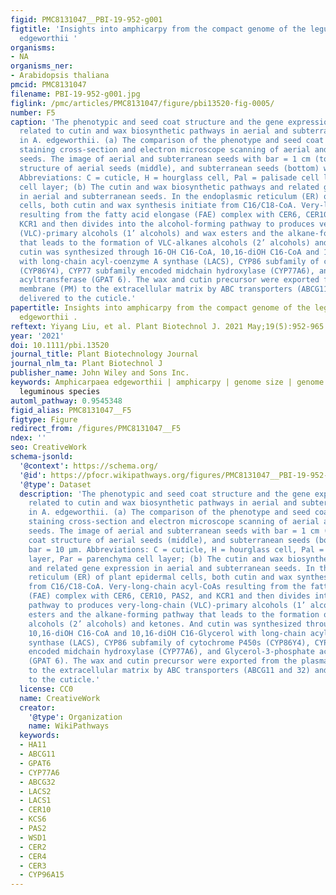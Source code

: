 ```yaml
---
figid: PMC8131047__PBI-19-952-g001
figtitle: 'Insights into amphicarpy from the compact genome of the legume Amphicarpaea
  edgeworthii '
organisms:
- NA
organisms_ner:
- Arabidopsis thaliana
pmcid: PMC8131047
filename: PBI-19-952-g001.jpg
figlink: /pmc/articles/PMC8131047/figure/pbi13520-fig-0005/
number: F5
caption: 'The phenotypic and seed coat structure and the gene expression profiles
  related to cutin and wax biosynthetic pathways in aerial and subterranean seeds
  in A. edgeworthii. (a) The comparison of the phenotype and seed coat anatomy by
  staining cross‐section and electron microscope scanning of aerial and subterranean
  seeds. The image of aerial and subterranean seeds with bar = 1 cm (top), seed coat
  structure of aerial seeds (middle), and subterranean seeds (bottom) with bar = 10 μm.
  Abbreviations: C = cuticle, H = hourglass cell, Pal = palisade cell layer, Par = parenchyma
  cell layer; (b) The cutin and wax biosynthetic pathways and related gene expression
  in aerial and subterranean seeds. In the endoplasmic reticulum (ER) of plant epidermal
  cells, both cutin and wax synthesis initiate from C16/C18‐CoA. Very‐long‐chain acyl‐CoAs
  resulting from the fatty acid elongase (FAE) complex with CER6, CER10, PAS2, and
  KCR1 and then divides into the alcohol‐forming pathway to produces very‐long‐chain
  (VLC)‐primary alcohols (1’ alcohols) and wax esters and the alkane‐forming pathway
  that leads to the formation of VLC‐alkanes alcohols (2’ alcohols) and ketones. And
  cutin was synthesized through 16‐OH C16‐CoA, 10,16‐diOH C16‐CoA and 10,16‐diOH C16‐Glycerol
  with long‐chain acyl‐coenzyme A synthase (LACS), CYP86 subfamily of cytochrome P450s
  (CYP86Y4), CYP77 subfamily encoded midchain hydroxylase (CYP77A6), and Glycerol‐3‐phosphate
  acyltransferase (GPAT 6). The wax and cutin precursor were exported from the plasma
  membrane (PM) to the extracellular matrix by ABC transporters (ABCG11 and 32) and
  delivered to the cuticle.'
papertitle: Insights into amphicarpy from the compact genome of the legume Amphicarpaea
  edgeworthii .
reftext: Yiyang Liu, et al. Plant Biotechnol J. 2021 May;19(5):952-965.
year: '2021'
doi: 10.1111/pbi.13520
journal_title: Plant Biotechnology Journal
journal_nlm_ta: Plant Biotechnol J
publisher_name: John Wiley and Sons Inc.
keywords: Amphicarpaea edgeworthii | amphicarpy | genome size | genome assembly |
  leguminous species
automl_pathway: 0.9545348
figid_alias: PMC8131047__F5
figtype: Figure
redirect_from: /figures/PMC8131047__F5
ndex: ''
seo: CreativeWork
schema-jsonld:
  '@context': https://schema.org/
  '@id': https://pfocr.wikipathways.org/figures/PMC8131047__PBI-19-952-g001.html
  '@type': Dataset
  description: 'The phenotypic and seed coat structure and the gene expression profiles
    related to cutin and wax biosynthetic pathways in aerial and subterranean seeds
    in A. edgeworthii. (a) The comparison of the phenotype and seed coat anatomy by
    staining cross‐section and electron microscope scanning of aerial and subterranean
    seeds. The image of aerial and subterranean seeds with bar = 1 cm (top), seed
    coat structure of aerial seeds (middle), and subterranean seeds (bottom) with
    bar = 10 μm. Abbreviations: C = cuticle, H = hourglass cell, Pal = palisade cell
    layer, Par = parenchyma cell layer; (b) The cutin and wax biosynthetic pathways
    and related gene expression in aerial and subterranean seeds. In the endoplasmic
    reticulum (ER) of plant epidermal cells, both cutin and wax synthesis initiate
    from C16/C18‐CoA. Very‐long‐chain acyl‐CoAs resulting from the fatty acid elongase
    (FAE) complex with CER6, CER10, PAS2, and KCR1 and then divides into the alcohol‐forming
    pathway to produces very‐long‐chain (VLC)‐primary alcohols (1’ alcohols) and wax
    esters and the alkane‐forming pathway that leads to the formation of VLC‐alkanes
    alcohols (2’ alcohols) and ketones. And cutin was synthesized through 16‐OH C16‐CoA,
    10,16‐diOH C16‐CoA and 10,16‐diOH C16‐Glycerol with long‐chain acyl‐coenzyme A
    synthase (LACS), CYP86 subfamily of cytochrome P450s (CYP86Y4), CYP77 subfamily
    encoded midchain hydroxylase (CYP77A6), and Glycerol‐3‐phosphate acyltransferase
    (GPAT 6). The wax and cutin precursor were exported from the plasma membrane (PM)
    to the extracellular matrix by ABC transporters (ABCG11 and 32) and delivered
    to the cuticle.'
  license: CC0
  name: CreativeWork
  creator:
    '@type': Organization
    name: WikiPathways
  keywords:
  - HA11
  - ABCG11
  - GPAT6
  - CYP77A6
  - ABCG32
  - LACS2
  - LACS1
  - CER10
  - KCS6
  - PAS2
  - WSD1
  - CER2
  - CER4
  - CER3
  - CYP96A15
---
```

